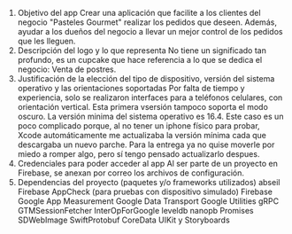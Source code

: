 1. Objetivo del app
   Crear una aplicación que facilite a los clientes del negocio "Pasteles Gourmet" realizar los pedidos que deseen. Además, ayudar a los dueños del negocio a llevar un mejor control de los pedidos que les lleguen.
2. Descripción del logo y lo que representa
   No tiene un significado tan profundo, es un cupcake que hace referencia a lo que se dedica el negocio: Venta de postres.
3. Justificación de la elección del tipo de dispositivo, versión del sistema operativo y las orientaciones soportadas
   Por falta de tiempo y experiencia, solo se realizaron interfaces para a teléfonos celulares, con orientación vertical. Esta primera vsersión tampoco soporta el modo oscuro. La versión minima del sistema operativo es 16.4. Este caso es un poco complicado porque, al no tener un iphone físico para probar, Xcode automáticamente me actualizaba la versión mínima cada que descargaba un nuevo parche. Para la entrega ya no quise moverle por miedo a romper algo, pero sí tengo pensado actualizarlo despues.
4. Credenciales para poder acceder al app
   Al ser parte de un proyecto en Firebase, se anexan por correo los archivos de configuración.
5. Dependencias del proyecto (paquetes y/o frameworks utilizados)
   abseil
   Firebase AppCheck (para pruebas con dispositivo simulado)
   Firebase
   Google App Measurement
   Google Data Transport
   Google Utilities
   gRPC
   GTMSessionFetcher
   InterOpForGoogle
   leveldb
   nanopb
   Promises
   SDWebImage
   SwiftProtobuf
   CoreData
   UIKit y Storyboards 

